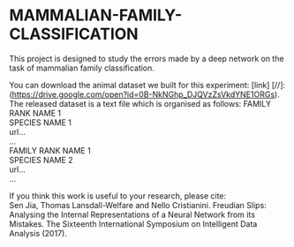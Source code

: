 # MAMMALIAN-FAMILY-CLASSIFICATION
This project  is designed to study the errors made by a deep network on the task of mammalian family classification. 

You can download the animal dataset we built for this experiment: [link]
[//]:(https://drive.google.com/open?id=0B-NkNGhp_DJQVzZsVkdYNE1ORGs).
The released dataset is a text file which is organised as follows:
FAMILY RANK NAME 1  
SPECIES NAME 1  
url...  
...  
FAMILY RANK NAME 1  
SPECIES NAME 2  
url...  
...  
  
If you think this work is useful to your research, please cite:  
Sen Jia, Thomas Lansdall-Welfare and Nello Cristianini. Freudian Slips: Analysing the Internal Representations of a Neural Network from its
Mistakes. The Sixteenth International Symposium on Intelligent Data Analysis (2017).
